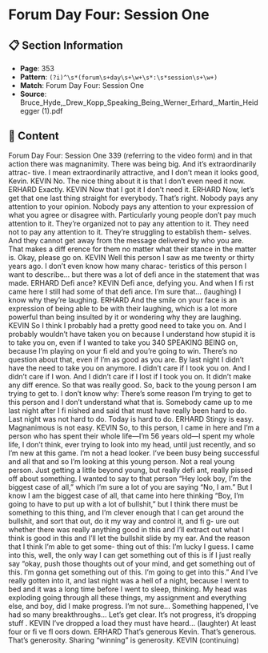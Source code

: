 # Forum Day Four: Session One

## 📋 Section Information

- **Page**: 353
- **Pattern**: `(?i)^\s*(forum\s+day\s+\w+\s*:\s*session\s+\w+)`
- **Match**: Forum Day Four: Session One
- **Source**: Bruce_Hyde,_Drew_Kopp_Speaking_Being_Werner_Erhard,_Martin_Heidegger (1).pdf

## 📄 Content

Forum Day Four: Session One
339
(referring to the video form)
and in that action there was magnanimity. There was being big. And it’s extraordinarily attrac-
tive. I mean extraordinarily attractive, and I don’t mean it looks good, Kevin.
KEVIN
No. The nice thing about it is that I don’t even need it now.
ERHARD
Exactly.
KEVIN
Now that I got it I don’t need it.
ERHARD
Now, let’s get that one last thing straight for everybody. That’s right. Nobody pays any attention
to your opinion. Nobody pays any attention to your expression of what you agree or disagree
with. Particularly young people don’t pay much attention to it. They’re organized not to pay any
attention to it. They need not to pay any attention to it. They’re struggling to establish them-
selves. And they cannot get away from the message delivered by who you are. That makes a
diff erence for them no matter what their stance in the matter is. Okay, please go on.
KEVIN
Well this person I saw as me twenty or thirty years ago. I don’t even know how many charac-
teristics of this person I want to describe... but there was a lot of defi ance in the statement that
was made.
ERHARD
Defi ance?
KEVIN
Defi ance, defying you. And when I fi rst came here I still had some of that defi ance. I’m sure
that...
(laughing)
I know why they’re laughing.
ERHARD
And the smile on your face is an expression of being able to be with their laughing, which is a
lot more powerful than being insulted by it or wondering why they are laughing.
KEVIN
So I think I probably had a pretty good need to take you on. And I probably wouldn’t have
taken you on because I understand how stupid it is to take you on, even if I wanted to take you
340
SPEAKING BEING
on, because I’m playing on your fi eld and you’re going to win. There’s no question about that,
even if I’m as good as you are. By last night I didn’t have the need to take you on anymore. I
didn’t care if I took you on. And I didn’t care if I won. And I didn’t care if I lost if I took you on.
It didn’t make any diff erence. So that was really good. So, back to the young person I am trying
to get to. I don’t know why: There’s some reason I’m trying to get to this person and I don’t
understand what that is. Somebody came up to me last night after I fi nished and said that must
have really been hard to do. Last night was not hard to do. Today is hard to do.
ERHARD
Stingy is easy. Magnanimous is not easy.
KEVIN
So, to this person, I came in here and I’m a person who has spent their whole life—I’m 56 years
old—I spent my whole life, I don’t think, ever trying to look into my head, until just recently,
and so I’m new at this game. I’m not a head looker. I’ve been busy being successful and all that
and so I’m looking at this young person. Not a real young person. Just getting a little beyond
young, but really defi ant, really pissed off  about something. I wanted to say to that person “Hey
look boy, I’m the biggest case of all,” which I’m sure a lot of you are saying “No, I am.” But I
know I am the biggest case of all, that came into here thinking  “Boy, I’m going to have to put
up with a lot of bullshit,” but I think there must be something to this thing, and I’m clever
enough that I can get around the bullshit, and sort that out, do it my way and control it, and fi g-
ure out whether there was really anything good in this and I’ll extract out what I think is good
in this and I’ll let the bullshit slide by my ear. And the reason that I think I’m able to get some-
thing out of this: I’m lucky I guess. I came into this, well, the only way I can get something out
of this is if I just really say “okay, push those thoughts out of your mind, and get something out
of this. I’m gonna get something out of this. I’m going to get into this.” And I’ve really gotten
into it, and last night was a hell of a night, because I went to bed and it was a long time before I
went to sleep, thinking. My head was exploding going through all these things, my assignment
and everything else, and boy, did I make progress. I’m not sure... Something happened, I’ve
had so many breakthroughs...
Let’s get clear. It’s not progress, it’s dropping stuff .
KEVIN
I’ve dropped a load they must have heard...
(laughter)
At least four or fi ve fl oors down.
ERHARD
That’s generous Kevin. That’s generous. That’s generosity. Sharing “winning” is generosity.
KEVIN (continuing)